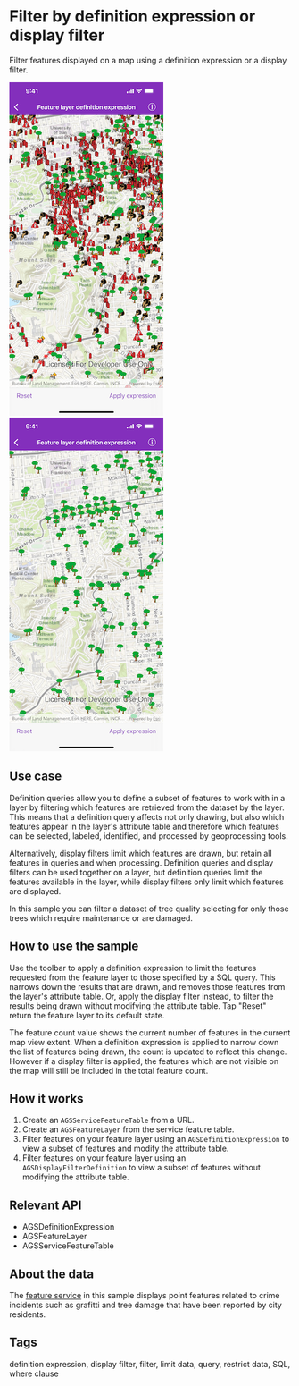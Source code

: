 # Filter by definition expression or display filter

Filter features displayed on a map using a definition expression or a display filter.

![Map with features](feature-layer-expression-1.png)
![Map after applied expression](feature-layer-expression-2.png)

## Use case

Definition queries allow you to define a subset of features to work with in a layer by filtering which features are retrieved from the dataset by the layer. This means that a definition query affects not only drawing, but also which features appear in the layer's attribute table and therefore which features can be selected, labeled, identified, and processed by geoprocessing tools.

Alternatively, display filters limit which features are drawn, but retain all features in queries and when processing. Definition queries and display filters can be used together on a layer, but definition queries limit the features available in the layer, while display filters only limit which features are displayed.

In this sample you can filter a dataset of tree quality selecting for only those trees which require maintenance or are damaged.

## How to use the sample

Use the toolbar to apply a definition expression to limit the features requested from the feature layer to those specified by a SQL query. This narrows down the results that are drawn, and removes those features from the layer's attribute table. Or, apply the display filter instead, to filter the results being drawn without modifying the attribute table. Tap "Reset" return the feature layer to its default state.

The feature count value shows the current number of features in the current map view extent. When a definition expression is applied to narrow down the list of features being drawn, the count is updated to reflect this change. However if a display filter is applied, the features which are not visible on the map will still be included in the total feature count.

## How it works

1. Create an `AGSServiceFeatureTable` from a URL.
2. Create an `AGSFeatureLayer` from the service feature table.
3. Filter features on your feature layer using an `AGSDefinitionExpression` to view a subset of features and modify the attribute table.
4. Filter features on your feature layer using an `AGSDisplayFilterDefinition` to view a subset of features without modifying the attribute table.

## Relevant API

* AGSDefinitionExpression
* AGSFeatureLayer
* AGSServiceFeatureTable

## About the data

The [feature service](https://sampleserver6.arcgisonline.com/arcgis/rest/services/SF311/FeatureServer/0) in this sample displays point features related to crime incidents such as grafitti and tree damage that have been reported by city residents.

## Tags

definition expression, display filter, filter, limit data, query, restrict data, SQL, where clause

